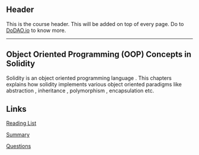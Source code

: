 ## Header
This is the course header. This will be added on top of every page. Do to [DoDAO.io](https://www.dodao.io) to know more.

---

## Object Oriented Programming (OOP) Concepts in Solidity
 
Solidity is an object oriented programming language . This chapters explains how solidity implements various object oriented paradigms like abstraction , inheritance , polymorphism , encapsulation etc.

## Links
[Reading List](./../../generated/readings/oops.md)

[Summary](./../../generated/summaries/chapter5.md)

[Questions](./../../generated/questions/oops.md)